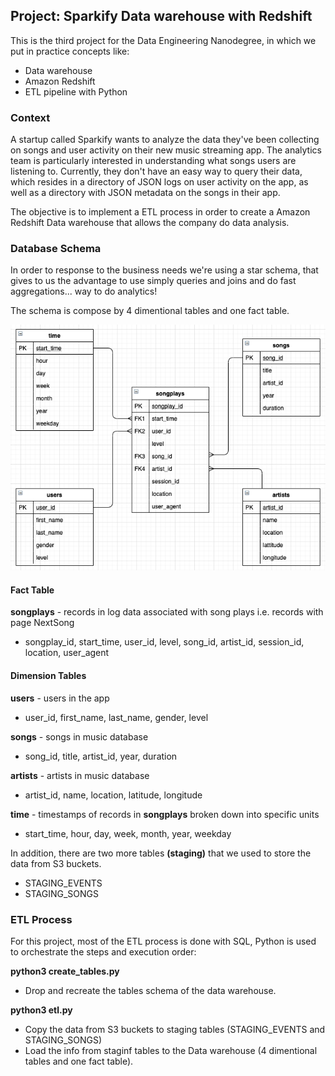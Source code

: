  ## Project: Sparkify Data warehouse with Redshift

This is the third project for the Data Engineering Nanodegree, in which we put in practice concepts like:
- Data warehouse
- Amazon Redshift
- ETL pipeline with Python

### Context

A startup called Sparkify wants to analyze the data they've been collecting on songs and user activity on their new music streaming app. The analytics team is particularly interested in understanding what songs users are listening to. Currently, they don't have an easy way to query their data, which resides in a directory of JSON logs on user activity on the app, as well as a directory with JSON metadata on the songs in their app.

The objective is to implement a ETL process in order to create a Amazon Redshift Data warehouse that allows the company do data analysis.


### Database Schema
In order to response to the business needs we're using a star schema, that gives to us the advantage to use simply queries and joins and do fast aggregations... way to do analytics!

The schema is compose by 4 dimentional tables and one fact table.

![schema](./img/dw.png)


#### Fact Table
**songplays** - records in log data associated with song plays i.e. records with page NextSong
- songplay_id, start_time, user_id, level, song_id, artist_id, session_id, location, user_agent

#### Dimension Tables

**users** - users in the app
- user_id, first_name, last_name, gender, level

**songs** - songs in music database
- song_id, title, artist_id, year, duration

**artists** - artists in music database
- artist_id, name, location, latitude, longitude

**time** - timestamps of records in **songplays** broken down into specific units
- start_time, hour, day, week, month, year, weekday

In addition, there are two more tables **(staging)** that we used to store the data from S3 buckets.
- STAGING_EVENTS
- STAGING_SONGS

### ETL Process

For this project, most of the ETL process is done with SQL, Python is used to orchestrate the steps and execution order:

**python3 create_tables.py**
- Drop and recreate the tables schema of the data warehouse.

**python3 etl.py**
- Copy the data from S3 buckets to staging tables (STAGING_EVENTS and STAGING_SONGS)
- Load the info from staginf tables to the Data warehouse (4 dimentional tables and one fact table).